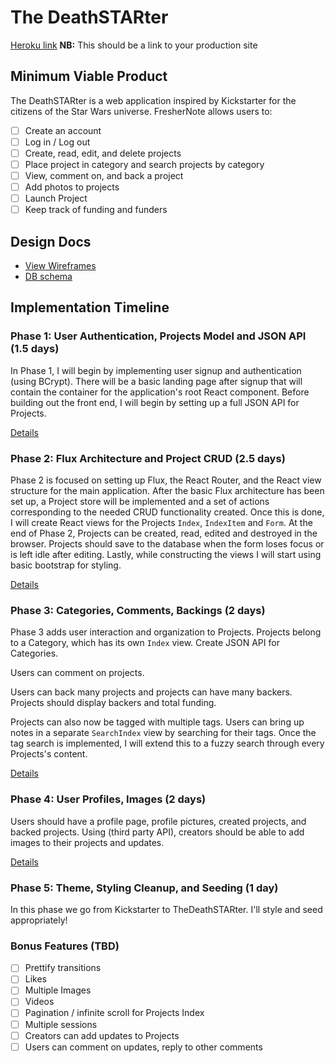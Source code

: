 # The DeathSTARter

[Heroku link][heroku] **NB:** This should be a link to your production site

[heroku]: thedeathstarter.herokuapp.com

## Minimum Viable Product

The DeathSTARter is a web application inspired by Kickstarter for the citizens of the Star Wars universe. FresherNote allows users to:

<!-- This is a Markdown checklist. Use it to keep track of your progress! -->

- [ ] Create an account
- [ ] Log in / Log out
- [ ] Create, read, edit, and delete projects
- [ ] Place project in category and search projects by category
- [ ] View, comment on, and back a project
- [ ] Add photos to projects
- [ ] Launch Project
- [ ] Keep track of funding and funders

## Design Docs
* [View Wireframes][view]
* [DB schema][schema]

[view]: ./docs/views.md
[schema]: ./docs/schema.md

## Implementation Timeline

### Phase 1: User Authentication, Projects Model and JSON API (1.5 days)

In Phase 1, I will begin by implementing user signup and authentication (using
BCrypt). There will be a basic landing page after signup that will contain the
container for the application's root React component. Before building out the
front end, I will begin by setting up a full JSON API for Projects.

[Details][phase-one]

### Phase 2: Flux Architecture and Project CRUD (2.5 days)

Phase 2 is focused on setting up Flux, the React Router, and the React view
structure for the main application. After the basic Flux architecture has been
set up, a Project store will be implemented and a set of actions corresponding to
the needed CRUD functionality created. Once this is done, I will create React
views for the Projects `Index`, `IndexItem` and `Form`. At the end of Phase 2,
Projects can be created, read, edited and destroyed in the browser. Projects should
save to the database when the form loses focus or is left idle after editing.
Lastly, while constructing the views I will start using basic bootstrap for
styling.

[Details][phase-two]

### Phase 3: Categories, Comments, Backings (2 days)

Phase 3 adds user interaction and organization to Projects. Projects belong to a Category, which has
its own `Index` view. Create JSON API for Categories.

Users can comment on projects.  

Users can back many projects and projects can have many backers.  Projects should display backers and total funding.

Projects can also now be
tagged with multiple tags. Users can bring up notes in a separate `SearchIndex`
view by searching for their tags. Once the tag search is implemented, I will
extend this to a fuzzy search through every Projects's content.

[Details][phase-three]

### Phase 4: User Profiles, Images (2 days)

Users should have a profile page, profile pictures, created projects, and backed projects.  Using (third party API), creators should be able to add images to their projects and updates.

[Details][phase-four]


### Phase 5: Theme, Styling Cleanup, and Seeding (1 day)

In this phase we go from Kickstarter to TheDeathSTARter.  I'll style and seed appropriately!

### Bonus Features (TBD)
- [ ] Prettify transitions
- [ ] Likes
- [ ] Multiple Images
- [ ] Videos
- [ ] Pagination / infinite scroll for Projects Index
- [ ] Multiple sessions
- [ ] Creators can add updates to Projects
- [ ] Users can comment on updates, reply to other comments

[phase-one]: ./docs/phases/phase1.md
[phase-two]: ./docs/phases/phase2.md
[phase-three]: ./docs/phases/phase3.md
[phase-four]: ./docs/phases/phase4.md
[phase-five]: ./docs/phases/phase5.md
